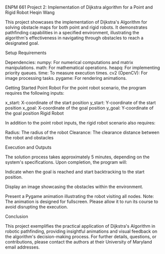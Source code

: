 ENPM 661 Project 2: Implementation of Dijkstra algorithm for a Point and Rigid Robot
Heqin Wang

This project showcases the implementation of Dijkstra's Algorithm for solving obstacle maps for both point and rigid robots. It demonstrates pathfinding capabilities in a specified environment, illustrating the algorithm's effectiveness in navigating through obstacles to reach a designated goal.


Setup Requirements

Dependencies:
numpy: For numerical computations and matrix manipulations.
math: For mathematical operations.
heapq: For implementing priority queues.
time: To measure execution times.
cv2 (OpenCV): For image processing tasks.
pygame: For rendering animations.

Getting Started
Point Robot
For the point robot scenario, the program requires the following inputs:

x_start: X-coordinate of the start position
y_start: Y-coordinate of the start position
x_goal: X-coordinate of the goal position
y_goal: Y-coordinate of the goal position
Rigid Robot

In addition to the point robot inputs, the rigid robot scenario also requires:

Radius: The radius of the robot
Clearance: The clearance distance between the robot and obstacles

Execution and Outputs

The solution process takes approximately 5 minutes, depending on the system's specifications. Upon completion, the program will:

Indicate when the goal is reached and start backtracking to the start position.

Display an image showcasing the obstacles within the environment.

Present a Pygame animation illustrating the robot visiting all nodes. Note: The animation is designed for fullscreen. Please allow it to run its course to avoid disrupting the execution.

Conclusion

This project exemplifies the practical application of Dijkstra's Algorithm in robotic pathfinding, providing insightful animations and visual feedback on the algorithm's decision-making process. For further details, questions, or contributions, please contact the authors at their University of Maryland email addresses.

